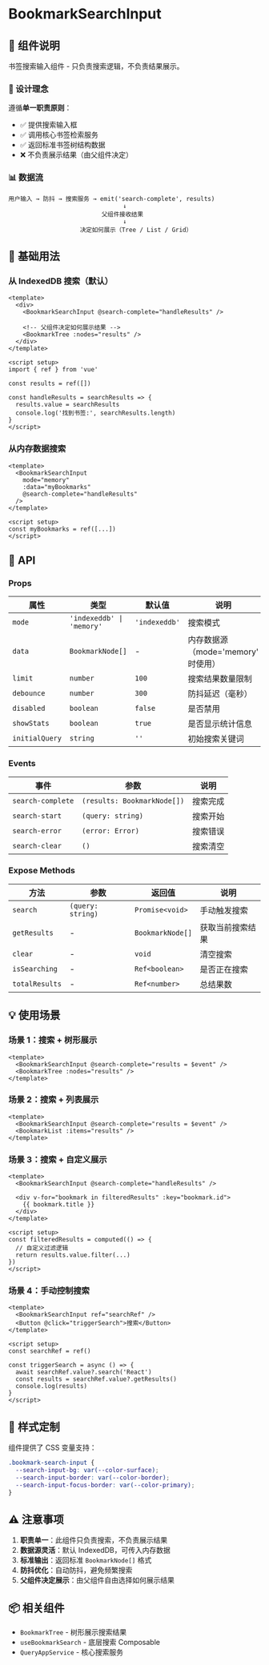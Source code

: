 # BookmarkSearchInput

## 📝 组件说明

书签搜索输入组件 - 只负责搜索逻辑，不负责结果展示。

### 🎯 设计理念

遵循**单一职责原则**：

- ✅ 提供搜索输入框
- ✅ 调用核心书签检索服务
- ✅ 返回标准书签树结构数据
- ❌ 不负责展示结果（由父组件决定）

### 📊 数据流

```
用户输入 → 防抖 → 搜索服务 → emit('search-complete', results)
                                ↓
                          父组件接收结果
                                ↓
                    决定如何展示（Tree / List / Grid）
```

## 🚀 基础用法

### 从 IndexedDB 搜索（默认）

```vue
<template>
  <div>
    <BookmarkSearchInput @search-complete="handleResults" />

    <!-- 父组件决定如何展示结果 -->
    <BookmarkTree :nodes="results" />
  </div>
</template>

<script setup>
import { ref } from 'vue'

const results = ref([])

const handleResults = searchResults => {
  results.value = searchResults
  console.log('找到书签:', searchResults.length)
}
</script>
```

### 从内存数据搜索

```vue
<template>
  <BookmarkSearchInput
    mode="memory"
    :data="myBookmarks"
    @search-complete="handleResults"
  />
</template>

<script setup>
const myBookmarks = ref([...])
</script>
```

## 📖 API

### Props

| 属性           | 类型                      | 默认值        | 说明                               |
| -------------- | ------------------------- | ------------- | ---------------------------------- |
| `mode`         | `'indexeddb' \| 'memory'` | `'indexeddb'` | 搜索模式                           |
| `data`         | `BookmarkNode[]`          | -             | 内存数据源（mode='memory' 时使用） |
| `limit`        | `number`                  | `100`         | 搜索结果数量限制                   |
| `debounce`     | `number`                  | `300`         | 防抖延迟（毫秒）                   |
| `disabled`     | `boolean`                 | `false`       | 是否禁用                           |
| `showStats`    | `boolean`                 | `true`        | 是否显示统计信息                   |
| `initialQuery` | `string`                  | `''`          | 初始搜索关键词                     |

### Events

| 事件              | 参数                        | 说明     |
| ----------------- | --------------------------- | -------- |
| `search-complete` | `(results: BookmarkNode[])` | 搜索完成 |
| `search-start`    | `(query: string)`           | 搜索开始 |
| `search-error`    | `(error: Error)`            | 搜索错误 |
| `search-clear`    | `()`                        | 搜索清空 |

### Expose Methods

| 方法           | 参数              | 返回值           | 说明             |
| -------------- | ----------------- | ---------------- | ---------------- |
| `search`       | `(query: string)` | `Promise<void>`  | 手动触发搜索     |
| `getResults`   | -                 | `BookmarkNode[]` | 获取当前搜索结果 |
| `clear`        | -                 | `void`           | 清空搜索         |
| `isSearching`  | -                 | `Ref<boolean>`   | 是否正在搜索     |
| `totalResults` | -                 | `Ref<number>`    | 总结果数         |

## 💡 使用场景

### 场景 1：搜索 + 树形展示

```vue
<template>
  <BookmarkSearchInput @search-complete="results = $event" />
  <BookmarkTree :nodes="results" />
</template>
```

### 场景 2：搜索 + 列表展示

```vue
<template>
  <BookmarkSearchInput @search-complete="results = $event" />
  <BookmarkList :items="results" />
</template>
```

### 场景 3：搜索 + 自定义展示

```vue
<template>
  <BookmarkSearchInput @search-complete="handleResults" />

  <div v-for="bookmark in filteredResults" :key="bookmark.id">
    {{ bookmark.title }}
  </div>
</template>

<script setup>
const filteredResults = computed(() => {
  // 自定义过滤逻辑
  return results.value.filter(...)
})
</script>
```

### 场景 4：手动控制搜索

```vue
<template>
  <BookmarkSearchInput ref="searchRef" />
  <Button @click="triggerSearch">搜索</Button>
</template>

<script setup>
const searchRef = ref()

const triggerSearch = async () => {
  await searchRef.value?.search('React')
  const results = searchRef.value?.getResults()
  console.log(results)
}
</script>
```

## 🎨 样式定制

组件提供了 CSS 变量支持：

```css
.bookmark-search-input {
  --search-input-bg: var(--color-surface);
  --search-input-border: var(--color-border);
  --search-input-focus-border: var(--color-primary);
}
```

## ⚠️ 注意事项

1. **职责单一**：此组件只负责搜索，不负责展示结果
2. **数据源灵活**：默认 IndexedDB，可传入内存数据
3. **标准输出**：返回标准 `BookmarkNode[]` 格式
4. **防抖优化**：自动防抖，避免频繁搜索
5. **父组件决定展示**：由父组件自由选择如何展示结果

## 📦 相关组件

- `BookmarkTree` - 树形展示搜索结果
- `useBookmarkSearch` - 底层搜索 Composable
- `QueryAppService` - 核心搜索服务
